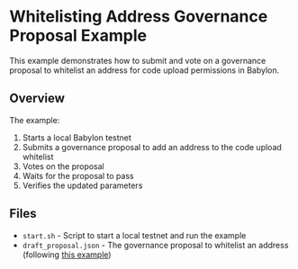 # Whitelisting Address Governance Proposal Example

This example demonstrates how to submit and vote on a governance proposal to whitelist an address for code upload permissions in Babylon.

## Overview

The example:

1. Starts a local Babylon testnet
2. Submits a governance proposal to add an address to the code upload whitelist
3. Votes on the proposal
4. Waits for the proposal to pass
5. Verifies the updated parameters

## Files

- `start.sh` - Script to start a local testnet and run the example
- `draft_proposal.json` - The governance proposal to whitelist an address (following [this example](https://www.mintscan.io/osmosis/proposals/913))

